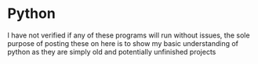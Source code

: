 # Python
I have not verified if any of these programs will run without issues, 
the sole purpose of posting these on here is to show my basic understanding 
of python as they are simply old and potentially unfinished projects
